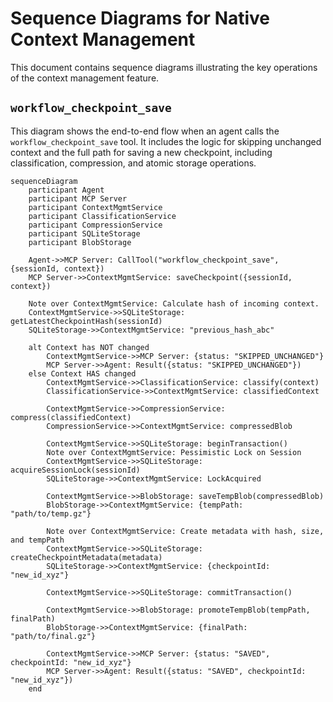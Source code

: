 # Sequence Diagrams for Native Context Management

This document contains sequence diagrams illustrating the key operations of the context management feature.

## `workflow_checkpoint_save`

This diagram shows the end-to-end flow when an agent calls the `workflow_checkpoint_save` tool. It includes the logic for skipping unchanged context and the full path for saving a new checkpoint, including classification, compression, and atomic storage operations.

```mermaid
sequenceDiagram
    participant Agent
    participant MCP Server
    participant ContextMgmtService
    participant ClassificationService
    participant CompressionService
    participant SQLiteStorage
    participant BlobStorage

    Agent->>MCP Server: CallTool("workflow_checkpoint_save", {sessionId, context})
    MCP Server->>ContextMgmtService: saveCheckpoint({sessionId, context})
    
    Note over ContextMgmtService: Calculate hash of incoming context.
    ContextMgmtService->>SQLiteStorage: getLatestCheckpointHash(sessionId)
    SQLiteStorage->>ContextMgmtService: "previous_hash_abc"

    alt Context has NOT changed
        ContextMgmtService->>MCP Server: {status: "SKIPPED_UNCHANGED"}
        MCP Server->>Agent: Result({status: "SKIPPED_UNCHANGED"})
    else Context HAS changed
        ContextMgmtService->>ClassificationService: classify(context)
        ClassificationService->>ContextMgmtService: classifiedContext

        ContextMgmtService->>CompressionService: compress(classifiedContext)
        CompressionService->>ContextMgmtService: compressedBlob

        ContextMgmtService->>SQLiteStorage: beginTransaction()
        Note over ContextMgmtService: Pessimistic Lock on Session
        ContextMgmtService->>SQLiteStorage: acquireSessionLock(sessionId)
        SQLiteStorage->>ContextMgmtService: LockAcquired

        ContextMgmtService->>BlobStorage: saveTempBlob(compressedBlob)
        BlobStorage->>ContextMgmtService: {tempPath: "path/to/temp.gz"}
        
        Note over ContextMgmtService: Create metadata with hash, size, and tempPath
        ContextMgmtService->>SQLiteStorage: createCheckpointMetadata(metadata)
        SQLiteStorage->>ContextMgmtService: {checkpointId: "new_id_xyz"}

        ContextMgmtService->>SQLiteStorage: commitTransaction()
        
        ContextMgmtService->>BlobStorage: promoteTempBlob(tempPath, finalPath)
        BlobStorage->>ContextMgmtService: {finalPath: "path/to/final.gz"}
        
        ContextMgmtService->>MCP Server: {status: "SAVED", checkpointId: "new_id_xyz"}
        MCP Server->>Agent: Result({status: "SAVED", checkpointId: "new_id_xyz"})
    end
``` 